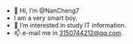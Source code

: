 - 👋 Hi, I’m @NanCheng7
- I am a very smart boy.
- 👀 I’m interested in study IT information.
- 📫 e-mail me in 3150744212@qq.com.
